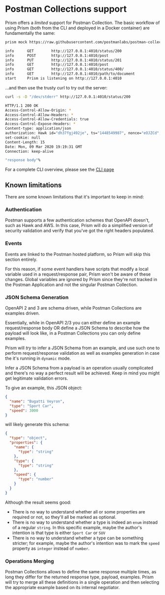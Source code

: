 # Postman Collections support

Prism offers a _limited_ support for Postman Collection. The basic workflow of using Prism (both from the CLI and deployed in a Docker container) are fundamentally the same:

```bash
prism mock https://raw.githubusercontent.com/postmanlabs/postman-collection/develop/examples/collection-v2.json

info      GET        http://127.0.0.1:4010/status/200
info      POST       http://127.0.0.1:4010/post
info      PUT        http://127.0.0.1:4010/status/201
info      GET        http://127.0.0.1:4010/post
info      GET        http://127.0.0.1:4010/status/400/
info      GET        http://127.0.0.1:4010/path/to/document
start     Prism is listening on http://127.0.0.1:4010
```

…and then use the trusty curl to try out the server:

```bash
curl -s -D "/dev/stderr" http://127.0.0.1:4010/status/200

HTTP/1.1 200 OK
Access-Control-Allow-Origin: *
Access-Control-Allow-Headers: *
Access-Control-Allow-Credentials: true
Access-Control-Expose-Headers: *
Content-type: application/json
authorization: Hawk id="dh37fgj492je", ts="1448549987", nonce="eOJZCd", mac="O2TFlvAlMvKVSKOzc6XkfU6+5285k5p3m5dAjxumo2k="
set-cookie: null
Content-Length: 15
Date: Mon, 09 Mar 2020 19:19:31 GMT
Connection: keep-alive

"response body"%
```

For a complete CLI overview, please see the [CLI page](../getting-started/03-cli.md)

## Known limitations

There are some known limitations that it's important to keep in mind:

### Authentication

Postman supports a few authentication schemes that OpenAPI doesn't, such as Hawk and AWS. In this case, Prism will do a simplified version of security validation and verify that you've got the right headers populated.

### Events

Events are linked to the Postman hosted platform, so Prism will skip this section entirely.

For this reason, if some event handlers have scripts that modify a local variable used in a request/response pair, Prism won't be aware of these changes. Global variables are ignored by Prism since they're not tracked in the Postman Application and not the singular Postman Collection.

### JSON Schema Generation

OpenAPI 2 and 3 are schema driven, while Postman Collections are examples driven.

Essentially, while in OpenAPI 2/3 you can either define an example request/response body OR define a JSON Schema to describe how the payload will look like, in a Postman Collections you can only define examples.

Prism will _try_ to infer a JSON Schema from an example, and use such one to perform request/response validation as well as examples generation in case the it's running in `dynamic` mode.

Infer a JSON Schema from a payload is an operation usually complicated and there's no way a perfect result will be achieved. Keep in mind you might get legitimate validation errors.

To give an example, this JSON object:

```json
{
  "name": "Bugatti Veyron",
  "type": "Sport Car",
  "speed": 3000
}
```

will likely generate this schema:

```json
{
  "type": "object",
  "properties": {
    "name": {
      "type": "string"
    },
    "type": {
      "type": "string"
    },
    "speed": {
      "type": "number"
    }
  }
}
```

Although the result seems good:

- There is no way to understand whether all or some properties are required or not, so they'll all be marked as optional.
- There is no way to understand whether a type is indeed an `enum` instead of a regular `string`. In this specific example, maybe the author's intention is that type is either `Sport Car` or `SUV`
- There is no way to understand whether a type can be something stricter; for example, maybe the author's intention was to mark the `speed` property as `integer` instead of `number`.

### Operations Merging

Postman Collections allows to define the same response multiple times, as long they differ for the returned response type, payload, examples. Prism will try to merge all these definitions in a single operation and then selecting the appropriate example based on its internal negotiator.
